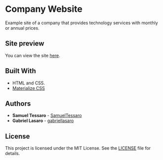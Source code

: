 # Company Website 

Example site of a company that provides technology services with monthly or annual prices.

## Site preview

You can view the site [here](https://samueltessaro.github.io/company-website/index.html).


## Built With

* HTML and CSS.
* [Materialize CSS](https://materializecss.com/about.html)

## Authors

* **Samuel Tessaro** - [SamuelTessaro](https://github.com/SamuelTessaro)
* **Gabriel Lasaro** - [gabriellasaro](https://github.com/gabriellasaro)

## License

This project is licensed under the MIT License. See the [LICENSE](LICENSE) file for details.

